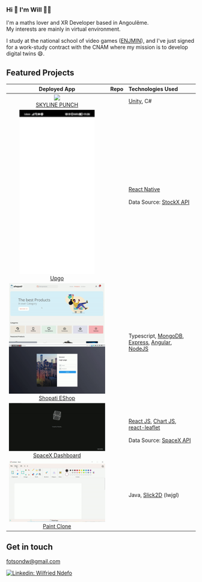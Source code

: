 ### Hi 👋 I'm Will 👨‍💻

I'm a maths lover and XR Developer based in Angoulême.<br/>
My interests are mainly in virtual environment.<br/>

I study at the national school of video games (<a href="https://enjmin.cnam.fr/enjmin/ecole-nationale-du-jeu-et-des-medias-interactifs-accueil-1126103.kjsp">ENJMIN</a>), and I've just signed for a work-study contract with the CNAM where my mission is to develop digital twins 😄.

## Featured Projects


| Deployed App | Repo | Technologies Used |
|:-------------:|:-------------:|:----------|
| <a href="#"><img src="https://github.com/WillN-Git/SKYLINEPUNCH/blob/main/MDImages/SkyLinepunch-shorts.gif" width="100%" /></a><br /><a href="#">SKYLINE PUNCH</a> | <a href="https://github.com/WillN-Git/SKYLINEPUNCH"><img src="https://cdn.iconscout.com/icon/free/png-256/github-153-675523.png" alt="" width="24px" /></a> | <a href="https://unity.com">Unity</a>, C# |
| <a href="#"><img src="https://github.com/WillN-Git/Upgo/blob/main/MDImages/upgo-shorts.gif" width="200" /></a><br /><a href="#">Upgo</a> | <a href="https://github.com/WillN-Git/Upgo"><img src="https://cdn.iconscout.com/icon/free/png-256/github-153-675523.png" alt="" width="24px" /></a> | <a href="https://reactnative.dev/">React Native</a><br /><br />Data Source: <a href="https://stockx.com/api/">StockX API</a> |
| <a style="display: inline-block" href="#"><img src="https://github.com/WillN-Git/Shopati/blob/main/MDImages/shopati-frontend-shorts.gif" width="300" /></a> <a style="display: inline-block;" href="#"><img src="https://github.com/WillN-Git/Shopati/blob/main/MDImages/shopati-backend-shorts.gif" width="300" /></a><br /><a href="#">Shopati EShop</a> | <a href="https://github.com/WillN-Git/Shopati"><img src="https://cdn.iconscout.com/icon/free/png-256/github-153-675523.png" alt="" width="24px" /></a> |Typescript, <a href="https://www.mongodb.com/">MongoDB</a>, <a href="https://expressjs.com/">Express</a>, <a href="https://angular.io/">Angular</a>, <a href="https://nodejs.org/en/">NodeJS</a> <br/> |
| <a href="https://b0p6g4.csb.app/"><img src="https://github.com/WillN-Git/SpaceX-Dashboard/raw/main/MDImages/spaceX-dashboard-shorts.gif" width="100%" /></a><br /><a href="https://b0p6g4.csb.app/">SpaceX Dashboard</a> | <a href="https://github.com/WillN-Git/SpaceX-Dashboard"><img src="https://cdn.iconscout.com/icon/free/png-256/github-153-675523.png" alt="" width="24px" /></a> | <a href="https://reactjs.org/">React JS</a>, <a href="https://react-chartjs-2.js.org/">Chart JS</a>, <a href="https://react-leaflet.js.org/">react-leaflet</a> <br/><br/> Data Source: <a href="https://github.com/r-spacex/SpaceX-API">SpaceX API </a> |
| <a href="https://github.com/WillN-Git/Paint-Clone"><img src="https://github.com/WillN-Git/Paint-Clone/blob/main/MDImages/paint-clone-shorts.gif" width="600px" /></a><br/><a href="https://github.com/WillN-Git/Paint-Clone">Paint Clone</a> | <a href="https://github.com/WillN-Git/Paint-Clone"><img src="https://cdn.iconscout.com/icon/free/png-256/github-153-675523.png" alt="" width="24px" /></a> | Java, <a href="https://slick.ninjacave.com/javadoc/">Slick2D</a> (lwjgl) |

<!--
**WillN-Git/WillN-Git** is a ✨ _special_ ✨ repository because its `README.md` (this file) appears on your GitHub profile.

Here are some ideas to get you started:

- 🔭 I’m currently working on ...
- 🌱 I’m currently learning ...
- 👯 I’m looking to collaborate on ...
- 🤔 I’m looking for help with ...
- 💬 Ask me about ...
- 📫 How to reach me: ...
- 😄 Pronouns: ...
- ⚡ Fun fact: ...
-->

## Get in touch 

fotsondw@gmail.com

[![Linkedin: Wilfried Ndefo](https://img.shields.io/badge/-LinkedIn-blue?style=flat-square&logo=Linkedin&logoColor=white&link=https://www.linkedin.com/in/thomasdunn891/)](https://www.linkedin.com/in/wilfried-ndefo/)

